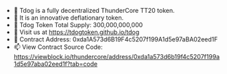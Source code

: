 - 👋 Tdog is a fully decentralized ThunderCore TT20 token.
- 👀 It is an innovative deflationary token.
- 👀 Tdog Token Total Supply: 300,000,000,000
- 🌱 Visit us at https://tdogtoken.github.io/tdog
- 💞️ Contract Address: 0xda1A573d6B19F4c5207f199A1d5e97aBA02eed1F
- 📫 View Contract Source Code: https://viewblock.io/thundercore/address/0xda1a573d6b19f4c5207f199a1d5e97aba02eed1f?tab=code

<!---
tdogtoken/tdogtoken is a ✨ special ✨ repository because its `README.md` (this file) appears on your GitHub profile.
You can click the Preview link to take a look at your changes.
--->
